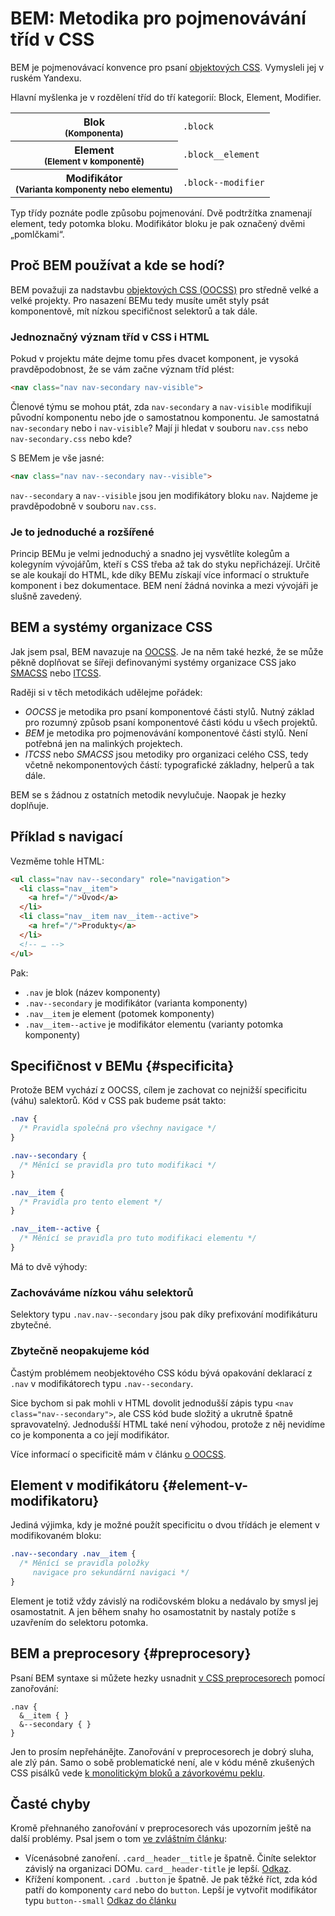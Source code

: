 # BEM: Metodika pro pojmenovávání tříd v CSS

BEM je pojmenovávací konvence pro psaní [objektových CSS](oocss.md). Vymysleli jej v ruském Yandexu.

Hlavní myšlenka je v rozdělení tříd do tří kategorií: Block, Element, Modifier. 

<table>
<tr>
  <th>Blok <br> <small>(Komponenta)</small></th>
  <td><code>.block</code></td>
</tr>
<tr>
  <th>Element<br> <small>(Element v komponentě)</small></th>
  <td><code>.block__element</code></td>
</tr>
<tr>
  <th>Modifikátor <br> <small>(Varianta komponenty nebo elementu)</small></th>
  <td><code>.block--modifier</code></td>
</tr>
</table>

Typ třídy poznáte podle způsobu pojmenování. Dvě podtržítka znamenají element, tedy potomka bloku. Modifikátor bloku je pak označený dvěmi „pomlčkami“.


## Proč BEM používat a kde se hodí?

BEM považuji za nadstavbu [objektových CSS (OOCSS)](oocss.md) pro středně velké a velké projekty. Pro nasazení BEMu tedy musíte umět styly psát komponentově, mít nízkou specifičnost selektorů a tak dále.

### Jednoznačný význam tříd v CSS i HTML

Pokud v projektu máte dejme tomu přes dvacet komponent, je vysoká pravděpodobnost, že se vám začne význam tříd plést:

```html
<nav class="nav nav-secondary nav-visible">
```

Členové týmu se mohou ptát, zda `nav-secondary` a `nav-visible` modifikují původní komponentu nebo jde o samostatnou komponentu. Je samostatná `nav-secondary` nebo i `nav-visible`? Mají ji hledat v souboru `nav.css` nebo `nav-secondary.css` nebo kde?

S BEMem je vše jasné:

```html
<nav class="nav nav--secondary nav--visible">
```

`nav--secondary` a `nav--visible` jsou jen modifikátory bloku `nav`. Najdeme je pravděpodobně v souboru `nav.css`. 

### Je to jednoduché a rozšířené

Princip BEMu je velmi jednoduchý a snadno jej vysvětlíte kolegům a kolegyním vývojářům, kteří s CSS třeba až tak do styku nepřicházejí. Určitě se ale koukají do HTML, kde díky BEMu získají více informací o struktuře komponent i bez dokumentace. BEM není žádná novinka a mezi vývojáři je slušně zavedený.


## BEM a systémy organizace CSS

Jak jsem psal, BEM navazuje na [OOCSS](oocss.md). Je na něm také hezké, že se může pěkně doplňovat se šířeji definovanými systémy organizace CSS jako [SMACSS](smacss.md) nebo [ITCSS](https://www.xfive.co/blog/itcss-scalable-maintainable-css-architecture/).

Raději si v těch metodikách udělejme pořádek:

- *OOCSS* je metodika pro psaní komponentové části stylů. Nutný základ pro rozumný způsob psaní komponentové části kódu u všech projektů.
- *BEM* je metodika pro pojmenovávání komponentové části stylů. Není potřebná jen na malinkých projektech.
- *ITCSS* nebo *SMACSS* jsou metodiky pro organizaci celého CSS, tedy včetně nekomponentových částí: typografické základny, helperů a tak dále.

BEM se s žádnou z ostatních metodik nevylučuje. Naopak je hezky doplňuje.


## Příklad s navigací

Vezměme tohle HTML:

```html
<ul class="nav nav--secondary" role="navigation">
  <li class="nav__item">
    <a href="/">Úvod</a>
  </li>
  <li class="nav__item nav__item--active">
    <a href="/">Produkty</a>
  </li>  
  <!-- … -->
</ul>
```

Pak:

- `.nav` je blok (název komponenty)
- `.nav--secondary` je modifikátor (varianta komponenty)
- `.nav__item` je element (potomek komponenty)
- `.nav__item--active` je modifikátor elementu (varianty potomka komponenty)

## Specifičnost v BEMu {#specificita}

Protože BEM vychází z OOCSS, cílem je zachovat co nejnižší specificitu (váhu) salektorů. Kód v CSS pak budeme psát takto:

```css
.nav { 
  /* Pravidla společná pro všechny navigace */ 
}

.nav--secondary { 
  /* Měnící se pravidla pro tuto modifikaci */ 
}

.nav__item {
  /* Pravidla pro tento element */ 
}

.nav__item--active {
  /* Měnící se pravidla pro tuto modifikaci elementu */ 
}
```

Má to dvě výhody: 

### Zachováváme nízkou váhu selektorů 

Selektory typu `.nav.nav--secondary` jsou pak díky prefixování modifikáturu zbytečné.

### Zbytečně neopakujeme kód 

Častým problémem neobjektového CSS kódu bývá opakování deklarací z `.nav` v modifikátorech typu `.nav--secondary`. 

Sice bychom si pak mohli v HTML dovolit jednodušší zápis typu `<nav class="nav--secondary">`, ale CSS kód bude složitý a ukrutně špatně spravovatelný. Jednodušší HTML také není výhodou, protože z něj nevidíme co je komponenta a co její modifikátor.

Více informací o specificitě mám v článku [o OOCSS](oocss.md#specificita).

## Element v modifikátoru {#element-v-modifikatoru}

Jediná výjimka, kdy je možné použít specificitu o dvou třídách je element v modifikovaném bloku:

```css
.nav--secondary .nav__item {
  /* Měnící se pravidla položky 
     navigace pro sekundární navigaci */
}
```

Element je totiž vždy závislý na rodičovském bloku a nedávalo by smysl jej osamostatnit. A jen během snahy ho osamostatnit by nastaly potíže s uzavřením do selektoru potomka.


## BEM a preprocesory {#preprocesory}

Psaní BEM syntaxe si můžete hezky usnadnit [v CSS preprocesorech](http://www.vzhurudolu.cz/blog/12-css-preprocesory-1) pomocí zanořování:

```less
.nav {
  &__item { }
  &--secondary { }
}
```

Jen to prosím nepřehánějte. Zanořování v preprocesorech je dobrý sluha, ale zlý pán. Samo o sobě problematické není, ale v kódu méně zkušených CSS pisálků vede [k monolitickým bloků a závorkovému peklu](http://www.vzhurudolu.cz/blog/65-css-kod-problemy#1-zavorkove-peklo-a-monoliticnost).


## Časté chyby

Kromě přehnaného zanořování v preprocesorech vás upozorním ještě na další problémy. Psal jsem o tom [ve zvláštním článku](http://www.vzhurudolu.cz/blog/63-bem-chyby):

- Vícenásobné zanoření. `.card__header__title` je špatně. Činíte selektor závislý na organizaci DOMu. `card__header-title` je lepší.  [Odkaz](http://www.vzhurudolu.cz/blog/63-bem-chyby#v-css-nekopirujte-dom-strukturu).
- Křížení komponent. `.card .button` je špatně. Je pak těžké říct, zda kód patří do komponenty `card` nebo do `button`. Lepší je vytvořit modifikátor typu `button--small`  [Odkaz do článku](http://www.vzhurudolu.cz/blog/63-bem-chyby#krizeni-nechte-rostlinarum-u-komponent-jej-nezkousejte)

